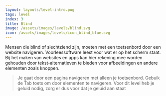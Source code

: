 ```yaml
---
layout: layouts/level-intro.pug
tags: level
index: 3
title: Blind
image: /assets/images/levels/blind.svg
icon: /assets/images/levels/icon_blind_blue.svg
---
```


Mensen die blind of slechtziend zijn, moeten met een toetsenbord door een website navigeren. Voorleessoftware leest voor wat er op het scherm staat. Bij het maken van websites en apps kan hier rekening mee worden gehouden door tekst-alternatieven te bieden voor afbeeldingen en andere elementen zoals knoppen.

> Je gaat door een pagina navigeren met alleen je toetsenbord.
> Gebuik de Tab toets om door elementen te navigeren.
> Voor dit level heb je geluid nodig, zorg er dus voor dat je geluid aan staat
